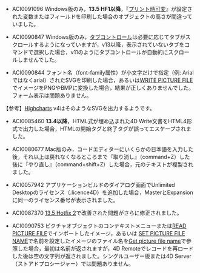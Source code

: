 * ACI0091096 Windows版のみ，**13.5 HF1以降**，『[プリント時可変](http://doc.4d.com/4Dv13/4D/13.4/Printing-areas-of-variable-size.300-1226584.ja.html)』が設定された変数またはフィールドを印刷した場合のオブジェクトの高さが間違っていました。

* ACI0090847 Windows版のみ，[タブコントロール](http://doc.4d.com/4Dv13/4D/13.4/Tab-Controls.300-1226566.ja.html)は必要に応じてタブがスクロールするようになっていますが，v13以降，表示されていないタブをコマンドで選択した場合，v11のようにタブコントロールが自動的にスクロールしませんでした。

* ACI0090844 フォント名（font-family属性）が小文字だけで指定（例: Arialではなくarial）されたSVGを印刷した場合，あるいは[WRITE PICTURE FILE](http://doc.4d.com/4Dv13/4D/13.5/WRITE-PICTURE-FILE.301-1458028.ja.html)でイメージをPNGやBMPに変換した場合，結果が正しくありませんでした。フォーム表示は問題ありません。

【参考】[Highcharts](http://www.highcharts.com/) v4はそのようなSVGを出力するようです。

* ACI0085460 **13.4以降**，HTML式が埋め込まれた4D Write文書をHTML4形式で出力した場合，HTMLの開始タグと終了タグが誤ってエスケープされました。

* ACI0080677 Mac版のみ，コードエディターにいくらかの日本語を入力した後，それ以上は戻れなくなるところまで『取り消し』（command+Z）した後に『やり直し』（command+shift+Z）した場合，元のテキストが複製されました。

* ACI0057942 アプリケーションビルドのダイアログ画面でUnlimited Desktopのライセンス（.licence4D）を追加した場合，MasterとExpansionに同一のライセンス番号が表示されました。

* ACI0087370 [13.5 Hotfix 2](http://www.4d.com/jp/blog/about-13-5-2.html)で改善された問題がさらに修正されました。
 
* ACI0090753 ピクチャオブジェクトのコンテキストメニューまたは[READ PICTURE FILE](http://doc.4d.com/4Dv13/4D/13.5/READ-PICTURE-FILE.301-1458029.ja.html)でインポートしたイメージ，あるいは [SET PICTURE FILE NAME](http://doc.4d.com/4Dv13/4D/13.5/SET-PICTURE-FILE-NAME.301-1458048.ja.html)で名前を設定したイメージのファイル名を[Get picture file name](http://doc.4d.com/4Dv13/4D/13.5/Get-picture-file-name.301-1458051.ja.html)で参照した場合，最初は名前が返されますが，4D Remoteでレコードを再ロードした後は空の文字列が返されました。シングルユーザー版または4D Server（ストアドプロシージャー）では問題ありません。
